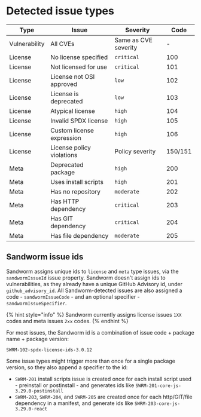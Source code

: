 # Detected issue types

| Type | Issue | Severity | Code |
|---|---|---|---|
| Vulnerability | All CVEs | Same as CVE severity | - |
| License | No license specified | `critical` | 100 |
| License | Not licensed for use | `critical` | 101 |
| License | License not OSI approved | `low` | 102 |
| License | License is deprecated | `low` | 103 |
| License | Atypical license | `high` | 104 |
| License | Invalid SPDX license | `high` | 105 |
| License | Custom license expression | `high` | 106 |
| License | License policy violations | Policy severity | 150/151 |
| Meta | Deprecated package | `high` | 200 |
| Meta | Uses install scripts | `high` | 201 |
| Meta | Has no repository | `moderate` | 202 |
| Meta | Has HTTP dependency | `critical` | 203 |
| Meta | Has GIT dependency | `critical` | 204 |
| Meta | Has file dependency | `moderate` | 205 |


## Sandworm issue ids

Sandworm assigns unique ids to `license` and `meta` type issues, via the `sandwormIssueId` issue property. Sandworm doesn't assign ids to vulnerabilities, as they already have a unique GitHub Advisory id, under `github_advisory_id`. All Sandworm-detected issues are also assigned a code - `sandwormIssueCode` - and an optional specifier - `sandwormIssueSpecifier`.

{% hint style="info" %}
Sandworm currently assigns license issues `1XX` codes and meta issues `2xx` codes.
{% endhint %}

For most issues, the Sandworm id is a combination of issue code + package name + package version:

```
SWRM-102-spdx-license-ids-3.0.12
```

Some issue types might trigger more than once for a single package version, so they also append a specifier to the id:

- `SWRM-201` install scripts issue is created once for each install script used - preinstall or postinstall - and generates ids like `SWRM-201-core-js-3.29.0-postinstall`
- `SWRM-203`, `SWRM-204`, and `SWRM-205` are created once for each http/GIT/file dependency in a manifest, and generate ids like `SWRM-203-core-js-3.29.0-react`
